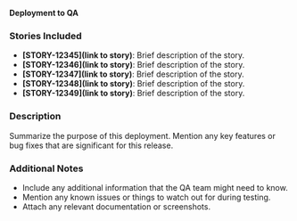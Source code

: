 **Deployment to QA**

### Stories Included

- **[STORY-12345](link to story)**: Brief description of the story.
- **[STORY-12346](link to story)**: Brief description of the story.
- **[STORY-12347](link to story)**: Brief description of the story.
- **[STORY-12348](link to story)**: Brief description of the story.
- **[STORY-12349](link to story)**: Brief description of the story.

### Description

Summarize the purpose of this deployment. Mention any key features or bug fixes that are significant for this release.

### Additional Notes

- Include any additional information that the QA team might need to know.
- Mention any known issues or things to watch out for during testing.
- Attach any relevant documentation or screenshots.